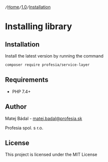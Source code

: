 `/`[Home](/service-layer)`/`[1.0](/service-layer/docs/1.0)`/`[Installation](01-installation.html)

# Installing library

## Installation
Install the latest version by running the command
```bash
composer require profesia/service-layer
```
## Requirements
- PHP 7.4+
## Author
Matej Bádal - matej.badal@profesia.sk

Profesia spol. s r.o.
## License
This project is licensed under the MIT License
